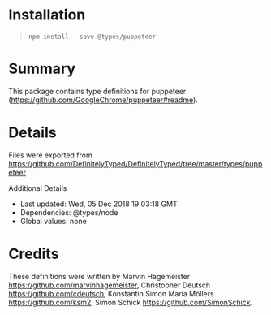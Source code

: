 # Installation
> `npm install --save @types/puppeteer`

# Summary
This package contains type definitions for puppeteer (https://github.com/GoogleChrome/puppeteer#readme).

# Details
Files were exported from https://github.com/DefinitelyTyped/DefinitelyTyped/tree/master/types/puppeteer

Additional Details
 * Last updated: Wed, 05 Dec 2018 19:03:18 GMT
 * Dependencies: @types/node
 * Global values: none

# Credits
These definitions were written by Marvin Hagemeister <https://github.com/marvinhagemeister>, Christopher Deutsch <https://github.com/cdeutsch>, Konstantin Simon Maria Möllers <https://github.com/ksm2>, Simon Schick <https://github.com/SimonSchick>.
